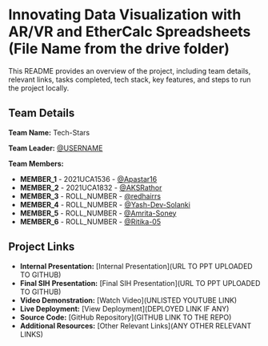 # Innovating Data Visualization with AR/VR and EtherCalc Spreadsheets (File Name from the drive folder)

This README provides an overview of the project, including team details, relevant links, tasks completed, tech stack, key features, and steps to run the project locally.

## Team Details

**Team Name:** Tech-Stars

**Team Leader:** [@USERNAME](https://github.com/Apastar16)

**Team Members:**

- **MEMBER_1** - 2021UCA1536 - [@Apastar16](https://github.com/Apastar16)
- **MEMBER_2** - 2021UCA1832 - [@AKSRathor](https://github.com/AKSRathor)
- **MEMBER_3** - ROLL_NUMBER - [@redhairrs](https://github.com/redhairrs)
- **MEMBER_4** - ROLL_NUMBER - [@Yash-Dev-Solanki](https://github.com/Yash-Dev-Solanki)
- **MEMBER_5** - ROLL_NUMBER - [@Amrita-Soney](https://github.com/Amrita-Soney)
- **MEMBER_6** - ROLL_NUMBER - [@Ritika-05](https://github.com/Ritika-05)

## Project Links

- **Internal Presentation:** [Internal Presentation](URL TO PPT UPLOADED TO GITHUB)
- **Final SIH Presentation:** [Final SIH Presentation](URL TO PPT UPLOADED TO GITHUB)
- **Video Demonstration:** [Watch Video](UNLISTED YOUTUBE LINK)
- **Live Deployment:** [View Deployment](DEPLOYED LINK IF ANY)
- **Source Code:** [GitHub Repository](GITHUB LINK TO THE REPO)
- **Additional Resources:** [Other Relevant Links](ANY OTHER RELEVANT LINKS)
